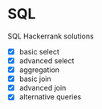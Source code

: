 # SQL
SQL Hackerrank solutions
- [X] basic select 
- [X] advanced select 
- [X] aggregation
- [X] basic join 
- [X] advanced join
- [X] alternative queries
